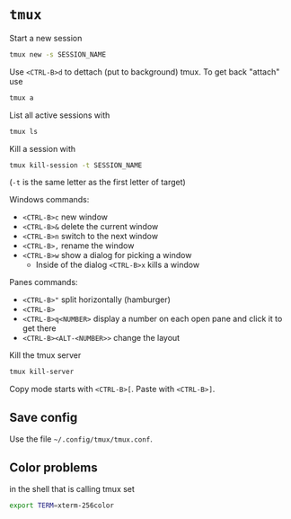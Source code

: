 # `tmux`

Start a new session
```bash
tmux new -s SESSION_NAME
```
Use `<CTRL-B>d` to dettach (put to background) tmux. To get back "attach" use
```bash
tmux a
```
List all active sessions with
```bash
tmux ls
```
Kill a session with
```bash
tmux kill-session -t SESSION_NAME
```
(`-t` is the same letter as the first letter of target)

Windows commands:
- `<CTRL-B>c` new window
- `<CTRL-B>&` delete the current window
- `<CTRL-B>n` switch to the next window
- `<CTRL-B>,` rename the window
- `<CTRL-B>w` show a dialog for picking a window
  - Inside of the dialog `<CTRL-B>x` kills a window

Panes commands:
- `<CTRL-B>"` split horizontally (hamburger)
- `<CTRL-B>`
- `<CTRL-B>q<NUMBER>` display a number on each open pane and click it to get
  there
- `<CTRL-B><ALT-<NUMBER>>` change the layout

Kill the tmux server
```bash
tmux kill-server
```

Copy mode starts with `<CTRL-B>[`. Paste with `<CTRL-B>]`.

## Save config
Use the file `~/.config/tmux/tmux.conf`.

## Color problems
in the shell that is calling tmux set
```bash
export TERM=xterm-256color
```
